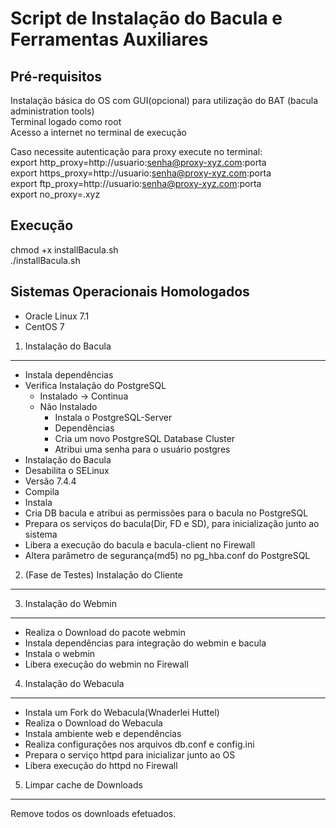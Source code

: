 Script de Instalação do Bacula e Ferramentas Auxiliares
==============================================

Pré-requisitos
--------------
 Instalação básica do OS com GUI(opcional) para utilização do BAT (bacula administration tools)    
 Terminal logado como root   
 Acesso a internet no terminal de execução   
 
 Caso necessite autenticação para proxy execute no terminal:   
 export http_proxy=http://usuario:senha@proxy-xyz.com:porta  
 export https_proxy=http://usuario:senha@proxy-xyz.com:porta   
 export ftp_proxy=http://usuario:senha@proxy-xyz.com:porta   
 export no_proxy=.xyz     


Execução
--------
chmod +x installBacula.sh   
./installBacula.sh   


Sistemas Operacionais Homologados
-------------------------------------------------

 - Oracle Linux 7.1
 - CentOS 7

1. Instalação do Bacula
------------------------------

 - Instala dependências
 - Verifica Instalação do PostgreSQL
	- Instalado -> Continua
	- Não Instalado
		- Instala o PostgreSQL-Server
		- Dependências
		- Cria um novo PostgreSQL Database Cluster
		- Atribui  uma senha para o usuário postgres
 - Instalação do Bacula
 - Desabilita o SELinux
 - Versão 7.4.4
 - Compila
 - Instala
 - Cria DB bacula e atribui as permissões para o bacula no PostgreSQL
 - Prepara os serviços do bacula(Dir, FD e SD), para inicialização junto ao sistema
 - Libera a execução do bacula e bacula-client no Firewall
 - Altera parâmetro de segurança(md5) no pg_hba.conf do PostgreSQL


2. (Fase de Testes) Instalação do Cliente
---------------------------------------------------------------


3. Instalação do Webmin
--------------------------------
- Realiza o Download do pacote webmin
- Instala dependências para integração do webmin e bacula
- Instala o webmin
- Libera execução do webmin no Firewall


4. Instalação do Webacula
----------------------------------
- Instala um Fork do Webacula(Wnaderlei Huttel)
- Realiza o Download do Webacula
- Instala ambiente web e dependências
- Realiza configurações nos arquivos db.conf e config.ini
- Prepara o serviço httpd para inicializar junto ao OS
- Libera execução do httpd no Firewall

5. Limpar cache de Downloads
----------------------------------------
Remove todos os downloads efetuados.
